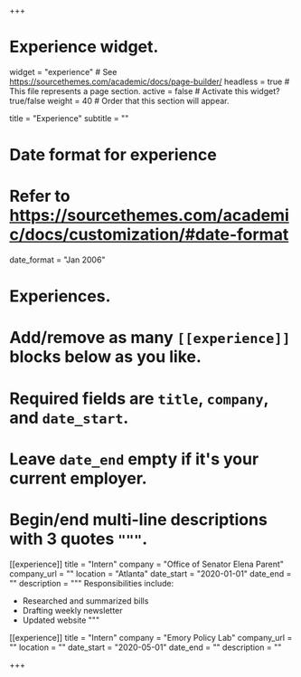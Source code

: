 +++
# Experience widget.
widget = "experience"  # See https://sourcethemes.com/academic/docs/page-builder/
headless = true  # This file represents a page section.
active = false # Activate this widget? true/false
weight = 40  # Order that this section will appear.

title = "Experience"
subtitle = ""

# Date format for experience
#   Refer to https://sourcethemes.com/academic/docs/customization/#date-format
date_format = "Jan 2006"

# Experiences.
#   Add/remove as many `[[experience]]` blocks below as you like.
#   Required fields are `title`, `company`, and `date_start`.
#   Leave `date_end` empty if it's your current employer.
#   Begin/end multi-line descriptions with 3 quotes `"""`.

[[experience]]
  title = "Intern"
  company = "Office of Senator Elena Parent"
  company_url = ""
  location = "Atlanta"
  date_start = "2020-01-01"
  date_end = ""
  description = """
  Responsibilities include:
  * Researched and summarized bills
  * Drafting weekly newsletter
  * Updated website
  """

[[experience]]
  title = "Intern"
  company = "Emory Policy Lab"
  company_url = ""
  location = ""
  date_start = "2020-05-01"
  date_end = ""
  description = ""

+++
